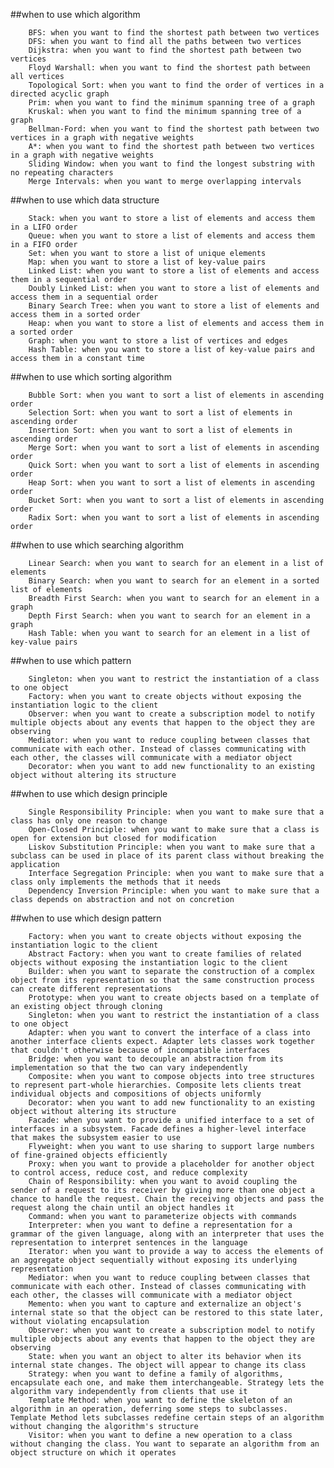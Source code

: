 ##when to use which algorithm
        
        BFS: when you want to find the shortest path between two vertices
        DFS: when you want to find all the paths between two vertices
        Dijkstra: when you want to find the shortest path between two vertices
        Floyd Warshall: when you want to find the shortest path between all vertices
        Topological Sort: when you want to find the order of vertices in a directed acyclic graph
        Prim: when you want to find the minimum spanning tree of a graph
        Kruskal: when you want to find the minimum spanning tree of a graph
        Bellman-Ford: when you want to find the shortest path between two vertices in a graph with negative weights
        A*: when you want to find the shortest path between two vertices in a graph with negative weights
        Sliding Window: when you want to find the longest substring with no repeating characters
        Merge Intervals: when you want to merge overlapping intervals
        
##when to use which data structure

        Stack: when you want to store a list of elements and access them in a LIFO order
        Queue: when you want to store a list of elements and access them in a FIFO order
        Set: when you want to store a list of unique elements
        Map: when you want to store a list of key-value pairs
        Linked List: when you want to store a list of elements and access them in a sequential order
        Doubly Linked List: when you want to store a list of elements and access them in a sequential order
        Binary Search Tree: when you want to store a list of elements and access them in a sorted order
        Heap: when you want to store a list of elements and access them in a sorted order
        Graph: when you want to store a list of vertices and edges
        Hash Table: when you want to store a list of key-value pairs and access them in a constant time
        
##when to use which sorting algorithm

        Bubble Sort: when you want to sort a list of elements in ascending order
        Selection Sort: when you want to sort a list of elements in ascending order
        Insertion Sort: when you want to sort a list of elements in ascending order
        Merge Sort: when you want to sort a list of elements in ascending order
        Quick Sort: when you want to sort a list of elements in ascending order
        Heap Sort: when you want to sort a list of elements in ascending order
        Bucket Sort: when you want to sort a list of elements in ascending order
        Radix Sort: when you want to sort a list of elements in ascending order
        
##when to use which searching algorithm

        Linear Search: when you want to search for an element in a list of elements
        Binary Search: when you want to search for an element in a sorted list of elements
        Breadth First Search: when you want to search for an element in a graph
        Depth First Search: when you want to search for an element in a graph
        Hash Table: when you want to search for an element in a list of key-value pairs
        
##when to use which pattern

        Singleton: when you want to restrict the instantiation of a class to one object
        Factory: when you want to create objects without exposing the instantiation logic to the client
        Observer: when you want to create a subscription model to notify multiple objects about any events that happen to the object they are observing
        Mediator: when you want to reduce coupling between classes that communicate with each other. Instead of classes communicating with each other, the classes will communicate with a mediator object
        Decorator: when you want to add new functionality to an existing object without altering its structure
        
##when to use which design principle

        Single Responsibility Principle: when you want to make sure that a class has only one reason to change
        Open-Closed Principle: when you want to make sure that a class is open for extension but closed for modification
        Liskov Substitution Principle: when you want to make sure that a subclass can be used in place of its parent class without breaking the application
        Interface Segregation Principle: when you want to make sure that a class only implements the methods that it needs
        Dependency Inversion Principle: when you want to make sure that a class depends on abstraction and not on concretion
        
##when to use which design pattern

        Factory: when you want to create objects without exposing the instantiation logic to the client
        Abstract Factory: when you want to create families of related objects without exposing the instantiation logic to the client
        Builder: when you want to separate the construction of a complex object from its representation so that the same construction process can create different representations
        Prototype: when you want to create objects based on a template of an existing object through cloning
        Singleton: when you want to restrict the instantiation of a class to one object
        Adapter: when you want to convert the interface of a class into another interface clients expect. Adapter lets classes work together that couldn't otherwise because of incompatible interfaces
        Bridge: when you want to decouple an abstraction from its implementation so that the two can vary independently
        Composite: when you want to compose objects into tree structures to represent part-whole hierarchies. Composite lets clients treat individual objects and compositions of objects uniformly
        Decorator: when you want to add new functionality to an existing object without altering its structure
        Facade: when you want to provide a unified interface to a set of interfaces in a subsystem. Facade defines a higher-level interface that makes the subsystem easier to use
        Flyweight: when you want to use sharing to support large numbers of fine-grained objects efficiently
        Proxy: when you want to provide a placeholder for another object to control access, reduce cost, and reduce complexity
        Chain of Responsibility: when you want to avoid coupling the sender of a request to its receiver by giving more than one object a chance to handle the request. Chain the receiving objects and pass the request along the chain until an object handles it
        Command: when you want to parameterize objects with commands
        Interpreter: when you want to define a representation for a grammar of the given language, along with an interpreter that uses the representation to interpret sentences in the language
        Iterator: when you want to provide a way to access the elements of an aggregate object sequentially without exposing its underlying representation
        Mediator: when you want to reduce coupling between classes that communicate with each other. Instead of classes communicating with each other, the classes will communicate with a mediator object
        Memento: when you want to capture and externalize an object's internal state so that the object can be restored to this state later, without violating encapsulation
        Observer: when you want to create a subscription model to notify multiple objects about any events that happen to the object they are observing
        State: when you want an object to alter its behavior when its internal state changes. The object will appear to change its class
        Strategy: when you want to define a family of algorithms, encapsulate each one, and make them interchangeable. Strategy lets the algorithm vary independently from clients that use it
        Template Method: when you want to define the skeleton of an algorithm in an operation, deferring some steps to subclasses. Template Method lets subclasses redefine certain steps of an algorithm without changing the algorithm's structure
        Visitor: when you want to define a new operation to a class without changing the class. You want to separate an algorithm from an object structure on which it operates
        
        
        